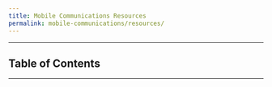 ```yaml
---
title: Mobile Communications Resources
permalink: mobile-communications/resources/
---
```




___


## Table of Contents


___



